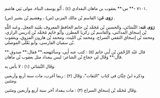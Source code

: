 ٧١٠١ -** س:** يعقوب بن ماهان البغدادي (٤) ، أَبُو يوسف البناء، مولى بَنِي هاشم.

**رَوَى عَن:** القاسم بْن مالك المزني (ص) ، وهشيم بْن بشير (س) .

**رَوَى عَنه:** النَّسَائي، والحسين بْن مُحَمَّد بْن حاتم الحافظ المعروف بعُبَيد العجل، وعَبد اللَّهِ بْن إسحاق المدائني، والقاسم بْن زكريا المطرز، وأَبُو حَاتِم مُحَمَّد بْن إدريس الرازي، ومحمد بْن إسحاق الثقفي السراج، ومحمد بْن الليث، ومحمد بْن هارون المزوق، ويعقوب بْن سفيان الفارسي، وأبو يَعْلَى الموصلي.

قال عَبْد الرَّحْمَنِ بْن أَبي حاتم (٥) : كتب عنه أَبِي، وسألتهعنه،** فقال:** صدوق.** قال:** وَقَال لي حجاج بْن الشاعر: ليس ببغداد مثل يعقوب بْن ماهان.

وَقَال النَّسَائي (١) : لا بأس به.

وذكره ابنُ حِبَّان في كتاب "الثقات"، وَقَال (٢) : ربما أغرب، مات سنة أربع وأربعين ومئتين.

وَقَال مُحَمَّد بْن إسحاق السراج (٣) : مات ببغداد آخر سنة أربع وأربعين ومئتين.